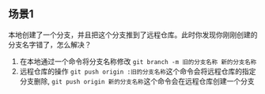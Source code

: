 ## 场景1
本地创建了一个分支，并且把这个分支推到了远程仓库。此时你发现你刚刚创建的分支名字错了，怎么解决？
1. 在本地通过一个命令将分支名称修改
    `git branch -m 旧的分支名称 新的分支名称`
2. 远程仓库的操作
    `git push origin :旧的分支名称`这个命令会将远程仓库的指定分支删除,
    `git push origin 新的分支名称`这个命令会在远程仓库创建一个分支
